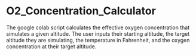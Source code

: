 # O2_Concentration_Calculator
The google colab script calculates the effective oxygen concentration that simulates a given altitude. The user inputs their starting altitude, the target altitude they are simulating, the temperature in Fahrenheit, and the oxygen concentration at their target altitude.
